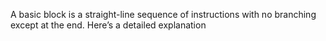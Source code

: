A basic block is a straight-line sequence of instructions with no branching except at the end. Here’s a detailed explanation
